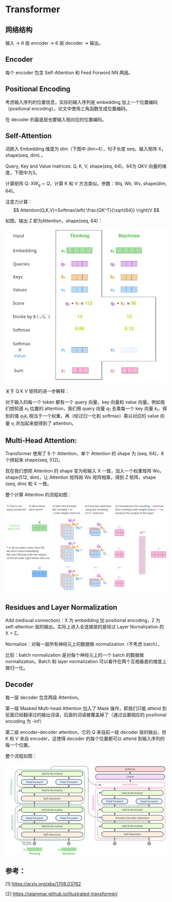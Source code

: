 # Transformer

## 网络结构

输入 -> 6 层 encoder -> 6 层 decoder -> 输出。

## Encoder

每个 encoder 包含 Self-Attention 和 Feed Forword NN 两层。

## Positional Encoding

考虑输入序列的位置信息，实际的输入序列是 embedding 加上一个位置编码（positional encoding）。论文中使用三角函数生成位置编码。

在 decoder 的最底层也要输入相对应的位置编码。

## Self-Attention

词嵌入 Embedding 维度为 dim（下图中 dim=4），句子长度 seq，输入矩阵 X，shape(seq, dim) 。

Query, Key and Value matrices: Q, K, V, shape(seq, 64)。64为 QKV 向量的维度，下图中为3。

计算矩阵 Q: $XW_q=Q$，计算 K 和 V 方法类似。参数：Wq, Wk, Wv, shape(dim, 64)。

注意力计算：
$$
Attention(Q,K,V)=Softmax\left( \frac{QK^T}{\sqrt{64}} \right)V
$$

如图，输出 Z 即为Attention，shape(seq, 64)：

![transformer1](../image_storage/transformer1.png)

关于 Q K V 矩阵的进一步解释：

对于输入的每一个 token 都有一个 query 向量，key 向量和 value 向量。例如我们想知道 $x_1$ 位置的 attention，我们用 query 向量 $q_1$ 去乘每一个 key 向量 $k_i$，得到的值 $q_1k_i$ 相当于一个权重，再（经过归一化和 softmax）乘以对应的 value 向量 $v_i$ 并加起来就得到了 attention。



## Multi-Head Attention:

Transformer 使用了 8 个 Attention，单个 Attention 的 shape 为 (seq, 64)，8 个拼起来 shape(seq, 512)。

现在我们想把 Attention 的 shape 变为和输入 X 一致，加入一个权重矩阵 Wo，shape(512, dim)，让 Attention 矩阵和 Wo 矩阵相乘，得到 Z 矩阵，shape (seq, dim) 和 X 一致。

整个计算 Attention 的流程如图：

![transformer2](../image_storage/transformer2.png)



## Residues and Layer Normalization

Add (redisual connection)：X 为 embedding 加 positional encoding，Z 为 self-attention 层的输出。实际上进入全连接层的是经过 Layer Nornalization 的 X + Z。

Normalize：对每一层所有神经元上的数据做 normalization（不考虑 batch）。

比较：batch normalization 是对每个神经元上的一个 batch 的数据做 normalization。Batch 和 layer normalization 可以看作在两个互相垂直的维度上做归一化。

## Decoder

每一层 decoder 包含两级 Attention。

第一级 Masked Multi-head Attention 加入了 Mask 操作，即我们只能 attend 到前面已经翻译过的输出词语，后面的词语被覆盖掉了（通过设置相应的 positional encoding 为 -inf）

第二级 encoder-decoder attention，它的 Q 来自前一级 decoder 层的输出，但 K 和 V 来自 encoder，这使得 decoder 的每个位置都可以 attend 到输入序列的每一个位置。

整个流程如图：

![transformer3](../image_storage/transformer3.png)





## 参考：

[1] https://arxiv.org/abs/1706.03762

[2] https://jalammar.github.io/illustrated-transformer/

